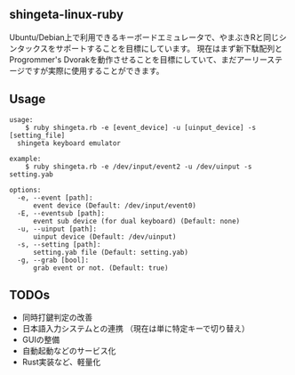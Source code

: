 ## shingeta-linux-ruby

Ubuntu/Debian上で利用できるキーボードエミュレータで、やまぶきRと同じシンタックスをサポートすることを目標にしています。
現在はまず新下駄配列とProgrommer's Dvorakを動作させることを目標にしていて、まだアーリーステージですが実際に使用することができます。

## Usage
```
usage:
    $ ruby shingeta.rb -e [event_device] -u [uinput_device] -s [setting_file]
  shingeta keyboard emulator

example:
    $ ruby shingeta.rb -e /dev/input/event2 -u /dev/uinput -s setting.yab

options:
  -e, --event [path]:
      event device (Default: /dev/input/event0)
  -E, --eventsub [path]:
      event sub device (for dual keyboard) (Default: none)
  -u, --uinput [path]:
      uinput device (Default: /dev/uinput)
  -s, --setting [path]:
      setting.yab file (Default: setting.yab)
  -g, --grab [bool]:
      grab event or not. (Default: true)
```

## TODOs

- 同時打鍵判定の改善
- 日本語入力システムとの連携 （現在は単に特定キーで切り替え）
- GUIの整備
- 自動起動などのサービス化
- Rust実装など、軽量化
